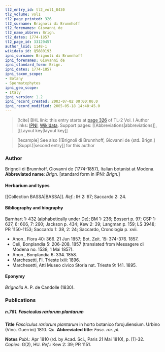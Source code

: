 ```yaml
---
tl2_entry_id: tl2_vol1_0430
tl2_volume: vol1
tl2_page_printed: 326
tl2_surname: Brignoli di Brunnhoff
tl2_forenames: Giovanni de
tl2_name_abbrev: Brign.
tl2_dates: 1774-1857
tl2_page_id: 33120457
author_lsid: 1148-1
wikidata_id: Q5880193
ipni_surname: Brignoli di Brunnhoff
ipni_forenames: Giovanni de
ipni_standard_form: Brign.
ipni_dates: 1774-1857
ipni_taxon_scope: 
- Botany
- Spermatophytes
ipni_geo_scope: 
- Italy
ipni_version: 1.2
ipni_record_created: 2003-07-02 00:00:00.0
ipni_record_modified: 2005-05-18 14:48:45.0
---
```


> [!cite] BHL link: this entry starts at [page 326](https://www.biodiversitylibrary.org/page/33120457) of TL-2 Vol. I
> Author links: [IPNI](https://www.ipni.org/a/1148-1), [Wikidata](https://www.wikidata.org/wiki/Q5880193). Support pages: [[Abbreviations|abbreviations]], [[Layout key|layout key]]

> [!example] See also [[Brignoli di Brunnhoff, Giovanni de {std. Brign.} (Suppl.)|second entry]] for this author

### Author

Brignoli di Brunnhoff, Giovanni de (1774-1857), Italian botanist at Modena. 
**Abbreviated name**: *Brign.* \[standard form in IPNI: *Brign.*\]

#### Herbarium and types

[[Collection BASSA|BASSA]].
*Ref*.: IH 2: 97; Saccardo 2: 24.

#### Bibliography and biography

Barnhart 1: 432 (alphabetically under De); BM 1: 236; Bossert p. 97; CSP 1: 627, 6: 606, 7: 260; Jackson p. 434; Kew 2: 39; Langman p. 159; LS 3948; PR 1150-1153; Saccardo 1: 38, 2: 24; Saccardo, Cronología p. xvii.
- Anon., Flora 40: 366. 21 Jun 1857; Bot. Zeit. 15: 374-376. 1857.
- Celi, Bonplandia 5: 206-208. 1857 (translated from Messagere di Modena no. 1538, 1 Mai 1857).
- Anon., Bonplandia 6: 334. 1858.
- Marchesetti, Fl. Trieste lxiii: 1896.
- Marchesetti, Atti Museo civico Storia nat. Trieste 9: 141. 1895.

#### Eponymy

*Brignolia* A. P. de Candolle (1830).

### Publications

##### n.761. Fasciculus rariorum plantarum

**Title**
*Fasciculus rariorum plantarum* in horto botanico forojuliensium. Urbino (Vinc. Guerrini) 1810. Qu.
**Abbreviated title**: *Fasc. rar. pl.*

**Notes**
*Publ*.: Apr 1810 (rd. by Acad. Sci., Paris 21 Mai 1810), p. \[1\]-32. *Copies*: G(2), HU.
*Ref*.: Kew 2: 39; PR 1151.


